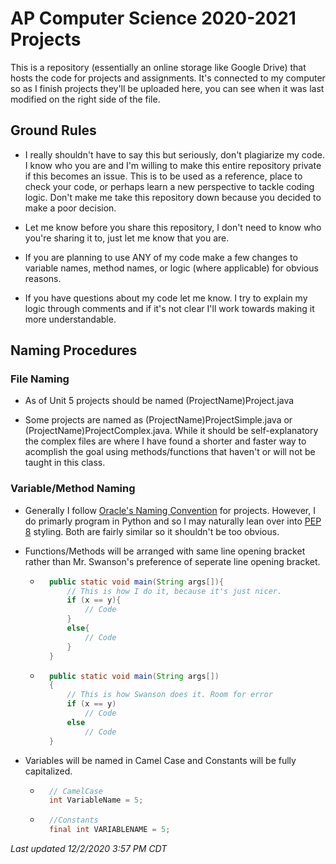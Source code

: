 # AP Computer Science 2020-2021 Projects
This is a repository (essentially an online storage like Google Drive) that hosts the code for projects and assignments. It's connected to my computer so as I finish projects they'll be uploaded here, you can see when it was last modified on the right side of the file.

## Ground Rules
 - I really shouldn't have to say this but seriously, don't plagiarize my code. I know who you are and I'm willing to make this entire repository private if this becomes an issue. This is to be used as a reference, place to check your code, or perhaps learn a new perspective to tackle coding logic. Don't make me take this repository down because you decided to make a poor decision.

 - Let me know before you share this repository, I don't need to know who you're sharing it to, just let me know that you are. 

 - If you are planning to use ANY of my code make a few changes to variable names, method names, or logic (where applicable) for obvious reasons.
 
 - If you have questions about my code let me know. I try to explain my logic through comments and if it's not clear I'll work towards making it more understandable.

 ## Naming Procedures
 ### File Naming
 - As of Unit 5 projects should be named (ProjectName)Project.java
 
 - Some projects are named as (ProjectName)ProjectSimple.java or (ProjectName)ProjectComplex.java. While it should be self-explanatory the complex files are where I have found a shorter and faster way to acomplish the goal using methods/functions that haven't or will not be taught in this class.

 ### Variable/Method Naming
 - Generally I follow [Oracle's Naming Convention](https://www.oracle.com/java/technologies/javase/codeconventions-namingconventions.html) for projects. However, I do primarly program in Python and so I may naturally lean over into [PEP 8](https://www.python.org/dev/peps/pep-0008/) styling. Both are fairly similar so it shouldn't be too obvious.

 - Functions/Methods will be arranged with same line opening bracket rather than Mr. Swanson's preference of seperate line opening bracket.
    - ```java
        public static void main(String args[]){
            // This is how I do it, because it's just nicer.
            if (x == y){
                // Code
            }
            else{
                // Code
            }
        }
        ```
    - ```java
        public static void main(String args[])
        {
            // This is how Swanson does it. Room for error
            if (x == y)
                // Code
            else
                // Code
        }
        ```
- Variables will be named in Camel Case and Constants will be fully capitalized.
    - ```java
        // CamelCase
        int VariableName = 5;
        ```
    - ```java
        //Constants
        final int VARIABLENAME = 5;
        ```

*Last updated 12/2/2020 3:57 PM CDT*